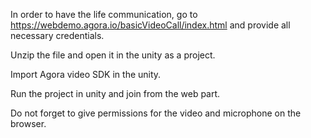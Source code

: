 In order to have the life communication, go to  https://webdemo.agora.io/basicVideoCall/index.html and provide all necessary credentials.



Unzip the file  and open it in the unity as a project.

Import Agora video SDK in the unity.

Run the project in unity and join from the web part.

Do not forget to give permissions for the video and microphone on the browser.
